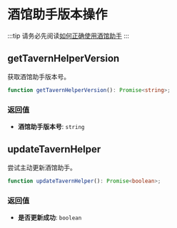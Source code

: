 # 酒馆助手版本操作

:::tip
请务必先阅读[如何正确使用酒馆助手](/guide/基本用法/如何正确使用酒馆助手.md)
:::

<CustomTOC />

## getTavernHelperVersion

获取酒馆助手版本号。

```typescript
function getTavernHelperVersion(): Promise<string>;
```

### 返回值

- **酒馆助手版本号**: `string`

## updateTavernHelper

尝试主动更新酒馆助手。

```typescript
function updateTavernHelper(): Promise<boolean>;
```

### 返回值

- **是否更新成功**: `boolean`
